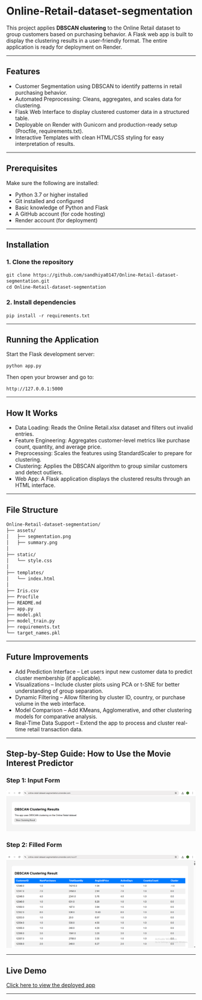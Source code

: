 # Online-Retail-dataset-segmentation

This project applies **DBSCAN clustering** to the Online Retail dataset to group customers based on purchasing behavior. A Flask web app is built to display the clustering results in a user-friendly format. The entire application is ready for deployment on Render.

---

## Features

- Customer Segmentation using DBSCAN to identify patterns in retail purchasing behavior.
- Automated Preprocessing: Cleans, aggregates, and scales data for clustering.
- Flask Web Interface to display clustered customer data in a structured table.
- Deployable on Render with Gunicorn and production-ready setup (Procfile, requirements.txt).
- Interactive Templates with clean HTML/CSS styling for easy interpretation of results.

---

## Prerequisites

Make sure the following are installed:

- Python 3.7 or higher installed
- Git installed and configured
- Basic knowledge of Python and Flask
- A GitHub account (for code hosting)
- Render account (for deployment)

---

## Installation

### 1. Clone the repository

```
git clone https://github.com/sandhiya0147/Online-Retail-dataset-segmentation.git
cd Online-Retail-dataset-segmentation
```

### 2. Install dependencies

```
pip install -r requirements.txt
```

---

## Running the Application

Start the Flask development server:

```
python app.py
```

Then open your browser and go to:

```
http://127.0.0.1:5000
```

---

## How It Works

- Data Loading: Reads the Online Retail.xlsx dataset and filters out invalid entries.
- Feature Engineering: Aggregates customer-level metrics like purchase count, quantity, and average price.
- Preprocessing: Scales the features using StandardScaler to prepare for clustering.
- Clustering: Applies the DBSCAN algorithm to group similar customers and detect outliers.
- Web App: A Flask application displays the clustered results through an HTML interface.

---

## File Structure

```
Online-Retail-dataset-segmentation/
├── assets/                     
│   ├── segmentation.png
│   ├── summary.png
│
├── static/                      
│   └── style.css
│
├── templates/                   
│   └── index.html
│
├── Iris.csv                     
├── Procfile                     
├── README.md                    
├── app.py                       
├── model.pkl                    
├── model_train.py              
├── requirements.txt             
└── target_names.pkl             
```

---

## Future Improvements

- Add Prediction Interface – Let users input new customer data to predict cluster membership (if applicable).
- Visualizations – Include cluster plots using PCA or t-SNE for better understanding of group separation.
- Dynamic Filtering – Allow filtering by cluster ID, country, or purchase volume in the web interface.
- Model Comparison – Add KMeans, Agglomerative, and other clustering models for comparative analysis.
- Real-Time Data Support – Extend the app to process and cluster real-time retail transaction data.

---



## Step-by-Step Guide: How to Use the Movie Interest Predictor


### Step 1: Input Form
![Form](assets/segmentation.png)  

### Step 2: Filled Form 
![Prediction Result](assets/summary.png)  

---

## Live Demo

[Click here to view the deployed app](https://online-retail-dataset-segmentation.onrender.com)

---
